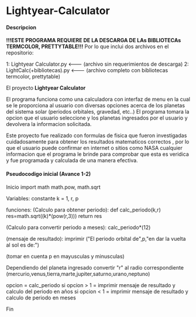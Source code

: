 # Lightyear-Calculator
#### Descripcion

**!!!ESTE PROGRAMA REQUIERE DE LA DESCARGA DE LAs BIBLIOTECAs TERMCOLOR, PRETTYTABLE!!!**
Por lo que inclui dos archivos en el repositorio:

1: Lightyear Calculator.py <--- (archivo sin requerimientos de descarga)
2: LightCalc(+bibliotecas).py <--- (archivo completo con bibliotecas termcolor, prettytable)

El proyecto **Lightyear Calculator**

El programa funciona como una calculadora con interfaz de menu
en la cual se le proporciona al usuario con diversas opciones 
acerca de los planetas del sistema solar (periodos orbitales,
gravedad, etc..)
El programa tomara la opcion que el usuario seleccione y los 
planetas ingresados por el usuario y devolvera la informacion
solicitada.

Este proyecto fue realizado con formulas de fisica que fueron investigadas cuidadosamente para obtener los resultados matematicos correctos 
, por lo que el usuario puede confirmar en internet o sitios como NASA cualquier informacion que el programa le brinde para comprobar que esta es veridica y fue programada y calculada de una manera efectiva.





#### Pseudocodigo inicial (Avance 1-2)
Inicio
import math
math.pow, math.sqrt

Variables:
constante k = 1, r, p

funciones:
(Calculo para obtener periodo):
def calc_periodo(k,r)
 res=math.sqrt((k)*(pow(r,3)))
  return res

(Calculo para convertir periodo a meses):
calc_periodo*(12)

(mensaje de resultado):
imprimir ("El periodo orbital de",p,"en dar la vuelta al sol es de:")

(tomar en cuenta p en mayusculas y minusculas)

Dependiendo del planeta ingresado convertir "r" al radio correspondiente
(mercurio,venus,tierra,marte,jupiter,saturno,urano,neptuno)

opcion = calc_periodo
si opcion > 1 = imprimir mensaje de resultado y calculo del periodo en años
si opcion < 1 = imprimir mensaje de resultado y calculo de periodo en meses
  
Fin
